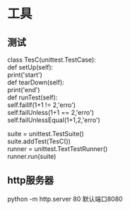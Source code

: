 # 工具

## 测试

class TesC(unittest.TestCase):  
def setUp(self):  
print('start')  
def tearDown(self):  
print('end')  
def runTest(self):  
self.failIf(1+1 != 2,'erro')  
self.failUnless(1+1 == 2,'erro')  
self.failUnlessEqual(1+1,2,'erro')

suite = unittest.TestSuite()  
suite.addTest(TesC())  
runner = unittest.TextTestRunner()  
runner.run(suite)

## http服务器

python -m http.server 80
默认端口8080